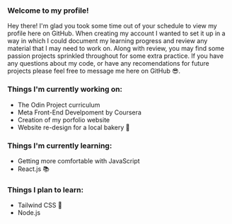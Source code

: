 ### Welcome to my profile!


Hey there! I'm glad you took some time out of your schedule to view my profile here on GitHub. When creating my account I wanted to set it up in a way in which I could document my learning progress and review any material that I may need to work on.
Along with review, you may find some passion projects sprinkled throughout for some extra practice. If you have any questions about my code, or have any recomendations for future projects please feel free to message me here on GitHub 😎.

### Things I'm currently working on:
 - The Odin Project curriculum
 - Meta Front-End Develpoment by Coursera
 - Creation of my porfolio website
 - Website re-design for a local bakery 🍰

### Things I'm currently learning:
 - Getting more comfortable with JavaScript
 - React.js 📚


### Things I plan to learn:
 - Tailwind CSS 🍃
 - Node.js 

<!--
**Dezz-x/Dezz-x** is a ✨ _special_ ✨ repository because its `README.md` (this file) appears on your GitHub profile.

Here are some ideas to get you started:

- 🔭 I’m currently working on ...
- 🌱 I’m currently learning ...
- 👯 I’m looking to collaborate on ...
- 🤔 I’m looking for help with ...
- 💬 Ask me about ...
- 📫 How to reach me: ...
- 😄 Pronouns: ...
- ⚡ Fun fact: ...
-->
